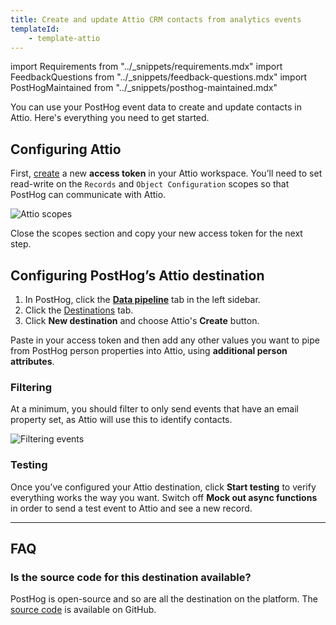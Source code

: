 ```yaml
---
title: Create and update Attio CRM contacts from analytics events
templateId:
    - template-attio
---
```


import Requirements from "../_snippets/requirements.mdx"
import FeedbackQuestions from "../_snippets/feedback-questions.mdx"
import PostHogMaintained from "../_snippets/posthog-maintained.mdx"

You can use your PostHog event data to create and update contacts in Attio. Here's everything you need to get started.

<Requirements />

## Configuring Attio

First, [create](https://attio.com/help/reference/integrations-automations/generating-an-api-key) a new **access token** in your Attio workspace. You’ll need to set read-write on the `Records` and `Object Configuration` scopes so that PostHog can communicate with Attio.

![Attio scopes](https://res.cloudinary.com/dmukukwp6/image/upload/attio_scopes_e335544ba3.png)

Close the scopes section and copy your new access token for the next step.

## Configuring PostHog’s Attio destination

1. In PostHog, click the **[Data pipeline](https://us.posthog.com/pipeline/overview)** tab in the left sidebar.
2. Click the [Destinations](https://us.posthog.com/pipeline/destinations?search=attio) tab.
3. Click **New destination** and choose Attio's **Create** button.

Paste in your access token and then add any other values you want to pipe from PostHog person properties into Attio, using **additional person attributes**.

<HideOnCDPIndex>

### Filtering

At a minimum, you should filter to only send events that have an email property set, as Attio will use this to identify contacts.

![Filtering events](https://res.cloudinary.com/dmukukwp6/image/upload/filter_person_email_86c1d7a350.png)

### Testing

Once you’ve configured your Attio destination, click **Start testing** to verify everything works the way you want. Switch off **Mock out async functions** in order to send a test event to Attio and see a new record.

***

<TemplateParameters />

## FAQ

### Is the source code for this destination available?

PostHog is open-source and so are all the destination on the platform. The [source code](https://github.com/PostHog/posthog/blob/master/posthog/cdp/templates/attio/template_attio.py) is available on GitHub.

<PostHogMaintained />

<FeedbackQuestions />

</HideOnCDPIndex>